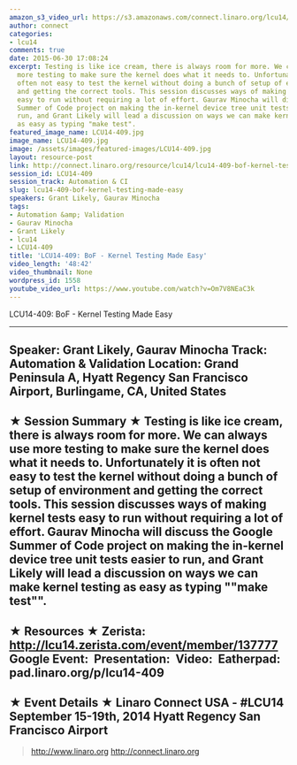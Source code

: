 ```yaml
---
amazon_s3_video_url: https://s3.amazonaws.com/connect.linaro.org/lcu14/videos/09-18-Thursday/LCU14-409-+BoF+-+Kernel+Testing+Made+Easy.mp4
author: connect
categories:
- lcu14
comments: true
date: 2015-06-30 17:08:24
excerpt: Testing is like ice cream, there is always room for more. We can always use
  more testing to make sure the kernel does what it needs to. Unfortunately it is
  often not easy to test the kernel without doing a bunch of setup of environment
  and getting the correct tools. This session discusses ways of making kernel tests
  easy to run without requiring a lot of effort. Gaurav Minocha will discuss the Google
  Summer of Code project on making the in-kernel device tree unit tests easier to
  run, and Grant Likely will lead a discussion on ways we can make kernel testing
  as easy as typing "make test".
featured_image_name: LCU14-409.jpg
image_name: LCU14-409.jpg
image: /assets/images/featured-images/LCU14-409.jpg
layout: resource-post
link: http://connect.linaro.org/resource/lcu14/lcu14-409-bof-kernel-testing-made-easy/
session_id: LCU14-409
session_track: Automation & CI
slug: lcu14-409-bof-kernel-testing-made-easy
speakers: Grant Likely, Gaurav Minocha
tags:
- Automation &amp; Validation
- Gaurav Minocha
- Grant Likely
- lcu14
- LCU14-409
title: 'LCU14-409: BoF - Kernel Testing Made Easy'
video_length: '48:42'
video_thumbnail: None
wordpress_id: 1558
youtube_video_url: https://www.youtube.com/watch?v=Om7V8NEaC3k
---
```


LCU14-409: BoF - Kernel Testing Made Easy

---------------------------------------------------

Speaker: Grant Likely, Gaurav Minocha
Track: Automation & Validation
Location: Grand Peninsula A, Hyatt Regency San Francisco Airport, Burlingame, CA, United States
---------------------------------------------------

★ Session Summary ★
Testing is like ice cream, there is always room for more. We can always use more testing to make sure the kernel does what it needs to. Unfortunately it is often not easy to test the kernel without doing a bunch of setup of environment and getting the correct tools. This session discusses ways of making kernel tests easy to run without requiring a lot of effort. Gaurav Minocha will discuss the Google Summer of Code project on making the in-kernel device tree unit tests easier to run, and Grant Likely will lead a discussion on ways we can make kernel testing as easy as typing ""make test"".
---------------------------------------------------

★ Resources ★
Zerista: http://lcu14.zerista.com/event/member/137777
Google Event: 
Presentation: 
Video: 
Eatherpad: pad.linaro.org/p/lcu14-409
---------------------------------------------------

★ Event Details ★
Linaro Connect USA - #LCU14
September 15-19th, 2014
Hyatt Regency San Francisco Airport
---------------------------------------------------

> http://www.linaro.org
> http://connect.linaro.org
